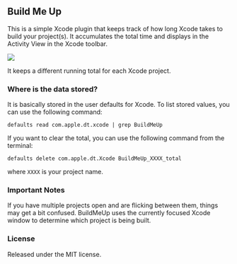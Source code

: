 ## Build Me Up
This is a simple Xcode plugin that keeps track of how long Xcode takes to build your project(s). It accumulates
the total time and displays in the Activity View in the Xcode toolbar.

<img src="https://raw.githubusercontent.com/edwardaux/BuildMeUp/master/screenshot.png"/>

It keeps a different running total for each Xcode project. 

### Where is the data stored?
It is basically stored in the user defaults for Xcode. To list stored values, you can use the following 
command:

	defaults read com.apple.dt.xcode | grep BuildMeUp

If you want to clear the total, you can use the
following command from the terminal:

	defaults delete com.apple.dt.Xcode BuildMeUp_XXXX_total

where `XXXX` is your project name.

### Important Notes
If you have multiple projects open and are flicking between them, things may get a bit confused. BuildMeUp
uses the currently focused Xcode window to determine which project is being built. 

### License
Released under the MIT license.
